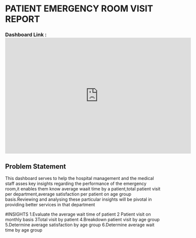 # PATIENT EMERGENCY ROOM VISIT REPORT

### Dashboard Link : <iframe title="HEALTH ANALYTICS" width="600" height="373.5" src="https://app.powerbi.com/view?r=eyJrIjoiZGRiODAxZjgtOTIwZi00ZDBlLWJhODUtN2I2YjU2Njc4MDk3IiwidCI6IjU2MjQ0M2Y5LWRhMzMtNDM3YS04ZjMyLTEyODE1MGZiZmJlYyJ9" frameborder="0" allowFullScreen="true"></iframe>

## Problem Statement

 This dashboard serves to help the hospital management and the medical staff asses key insights regarding the performance of the emergency room,it enables them know average waait time by a patient,total patient visit per department,average satisfaction per patient on age group basis.Reviewing and analysing these particular insights will be pivotal in providing better services in that department


#INSIGHTS 
1.Evaluate the average wait time of patient
2 Patient visit on monthly basis
3Total visit by patient
4.Breakdown patient visit by age group
5.Determine average satisfaction by age group
6.Determine average wait time by age group


         

